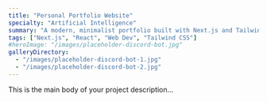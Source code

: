 ```yaml
---
title: "Personal Portfolio Website"
specialty: "Artificial Intelligence"
summary: "A modern, minimalist portfolio built with Next.js and Tailwind CSS to showcase my discord-bot development projects."
tags: ["Next.js", "React", "Web Dev", "Tailwind CSS"]
#heroImage: "/images/placeholder-discord-bot.jpg"
galleryDirectory:
  - "/images/placeholder-discord-bot-1.jpg"
  - "/images/placeholder-discord-bot-2.jpg"
---
```


This is the main body of your project description...